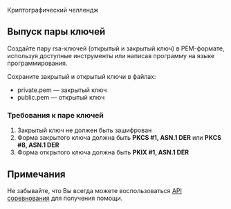 Криптографический челлендж

## Выпуск пары ключей

Создайте пару rsa-ключей (открытый и закрытый ключ) в PEM-формате, используя доступные инструменты или написав программу на языке программирования.

Сохраните закрытый и открытый ключи в файлах:

* private.pem — закрытый ключ
* public.pem — открытый ключ

### Требования к паре ключей

1. Закрытый ключ не должен быть зашифрован
1. Форма закрытого ключа должна быть **PKCS #1, ASN.1 DER** или **PKCS #8, ASN.1 DER**
1. Форма открытого ключа должна быть **PKIX #1, ASN.1 DER**

## Примечания

Не забывайте, что Вы всегда можете воспользоваться [API соревнования](/challenge/doc/swagger/index.html#/default/post_help) для получения помощи.
